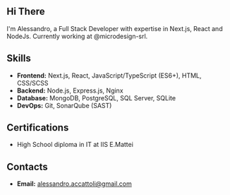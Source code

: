 ## Hi There
I'm Alessandro, a Full Stack Developer with expertise in Next.js, React and NodeJs. Currently working at @microdesign-srl.

## Skills
- **Frontend:** Next.js, React, JavaScript/TypeScript (ES6+), HTML, CSS/SCSS
- **Backend:** Node.js, Express.js, Nginx
- **Database:** MongoDB, PostgreSQL, SQL Server, SQLite
- **DevOps:** Git, SonarQube (SAST)

## Certifications
- High School diploma in IT at IIS E.Mattei

## Contacts
- **Email:** [alessandro.accattoli@gmail.com](mailto:alessandro.accattoli@gmail.com)
